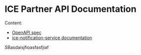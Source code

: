 # ICE Partner API Documentation

Content:

- [OpenAPI spec](public/partner-api.yaml)
- [ice-notification-service documentation](pages/ice-notification-service.mdx)


SBasdaisjfioasfasfjiaf